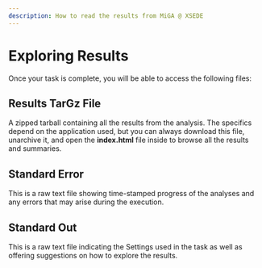 ```yaml
---
description: How to read the results from MiGA @ XSEDE
---
```


# Exploring Results

Once your task is complete, you will be able to access the following files:

## Results TarGz File

A zipped tarball containing all the results from the analysis. The specifics depend on the application used, but you can always download this file, unarchive it, and open the **index.html** file inside to browse all the results and summaries.

## Standard Error

This is a raw text file showing time-stamped progress of the analyses and any errors that may arise during the execution.

## Standard Out

This is a raw text file indicating the Settings used in the task as well as offering suggestions on how to explore the results.

